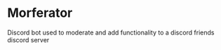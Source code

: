 # Morferator
Discord bot used to moderate and add functionality to a discord friends discord server
